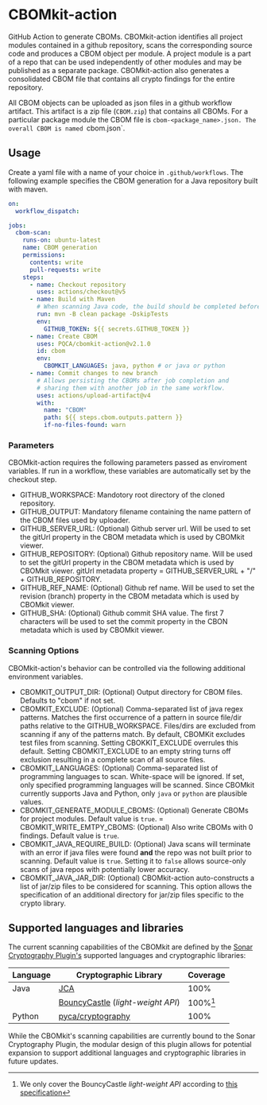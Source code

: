 # CBOMkit-action

GitHub Action to generate CBOMs. CBOMkit-action identifies all project modules contained in a github repository, scans the corresponding source code and produces a CBOM object per module. A project module is a part of a repo that can be used independently of other modules and may be published as a separate package. CBOMkit-action also generates a consolidated CBOM file that contains all crypto findings for the entire repository.

All CBOM objects can be  uploaded as json files in a github workflow artifact. This artifact is a zip file (`CBOM.zip`) that contains all CBOMs. For a particular package module the CBOM file is `cbom-<package_name>.json. The overall CBOM is named `cbom.json`. 

## Usage

Create a yaml file with a name of your choice in `.github/workflows`. The following example specifies the CBOM generation for a Java repository built with maven. 

```yaml
on:
  workflow_dispatch:

jobs:
  cbom-scan:
    runs-on: ubuntu-latest
    name: CBOM generation
    permissions:
      contents: write
      pull-requests: write
    steps:
      - name: Checkout repository
        uses: actions/checkout@v5
      - name: Build with Maven
        # When scanning Java code, the build should be completed beforehand
        run: mvn -B clean package -DskipTests
        env:
          GITHUB_TOKEN: ${{ secrets.GITHUB_TOKEN }}
      - name: Create CBOM
        uses: PQCA/cbomkit-action@v2.1.0
        id: cbom
        env:
          CBOMKIT_LANGUAGES: java, python # or java or python
      - name: Commit changes to new branch
        # Allows persisting the CBOMs after job completion and
        # sharing them with another job in the same workflow.
        uses: actions/upload-artifact@v4
        with: 
          name: "CBOM"
          path: ${{ steps.cbom.outputs.pattern }}
          if-no-files-found: warn 
```
### Parameters

CBOMkit-action requires the following parameters passed as enviroment variables.  If run in a workflow, these variables are automatically set by the checkout step.

- GITHUB_WORKSPACE: Mandotory root directory of the cloned repository.
- GITHUB_OUTPUT: Mandatory filename containing the name pattern of the CBOM files used by uploader.
- GITHUB_SERVER_URL: (Optional) Github server url. Will be used to set the gitUrl property in the CBOM metadata which is used by CBOMkit viewer.
- GITHUB_REPOSITORY: (Optional) Github repository name. Will be used to set the
 gitUrl property in the CBOM metadata which is used by CBOMkit viewer. gitUrl metadata property = GITHUB_SERVER_URL + "/" + GITHUB_REPOSITORY.
- GITHUB_REF_NAME: (Optional) Github ref name. Will be used to set the revision (branch)  property in the CBOM metadata which is used by CBOMkit viewer.
- GITHUB_SHA: (Optional) Github commit SHA value. The first 7 characters will be used to set the commit property in the CBON metadata which is used by CBOMkit viewer.

### Scanning Options

CBOMkit-action's behavior can be controlled via the following additional environment variables.

- CBOMKIT_OUTPUT_DIR: (Optional) Output directory for CBOM files. Defaults to "cbom" if not set.
- CBOMKIT_EXCLUDE: (Optional) Comma-separated list of java regex patterns. Matches the first occurrence of a pattern in source file/dir paths relative to the GITHUB_WORKSPACE. Files/dirs are excluded from scanning if any of the patterns match. By default, CBOMKit excludes test files from scanning. Setting CBOKKIT_EXCLUDE overrules this default. Setting CBOMKIT_EXCLUDE to an empty string turns off exclusion resulting in a complete scan of all source files. 
- CBOMKIT_LANGUAGES: (Optional) Comma-separated list of programming languages to scan. White-space will be ignored. If set, only specified programming languages will be scanned. Since CBOMkit currently supports Java and Python, only `java` or `python` are plausible values.
- CBOMKIT_GENERATE_MODULE_CBOMS: (Optional) Generate CBOMs for project modules. Default value is `true`.
= CBOMKIT_WRITE_EMTPY_CBOMS: (Optional) Also write CBOMs with 0 findings. Default value is `true`.
- CBOMKIT_JAVA_REQUIRE_BUILD: (Optional) Java scans will terminate with an error if java files were found **and** the repo was not built prior to scanning. Default value is `true`. Setting it to `false` allows source-only scans of java repos with potentially lower accuracy.
- CBOMKIT_JAVA_JAR_DIR: (Optional) CBOMkit-action auto-constructs a list of jar/zip files to be considered for scanning. This option allows the specification of an additional directory for jar/zip files specific to the crypto library.

## Supported languages and libraries

The current scanning capabilities of the CBOMkit are defined by the [Sonar Cryptography Plugin's](https://github.com/IBM/sonar-cryptography) supported languages 
and cryptographic libraries:

| Language | Cryptographic Library                                                                         | Coverage | 
|----------|-----------------------------------------------------------------------------------------------|----------|
| Java     | [JCA](https://docs.oracle.com/javase/8/docs/technotes/guides/security/crypto/CryptoSpec.html) | 100%     |
|          | [BouncyCastle](https://github.com/bcgit/bc-java) (*light-weight API*)                         | 100%[^1] |
| Python   | [pyca/cryptography](https://cryptography.io/en/latest/)                                       | 100%     |

[^1]: We only cover the BouncyCastle *light-weight API* according to [this specification](https://javadoc.io/static/org.bouncycastle/bctls-jdk14/1.80/specifications.html)


While the CBOMkit's scanning capabilities are currently bound to the Sonar Cryptography Plugin, the modular 
design of this plugin allows for potential expansion to support additional languages and cryptographic libraries in 
future updates.
